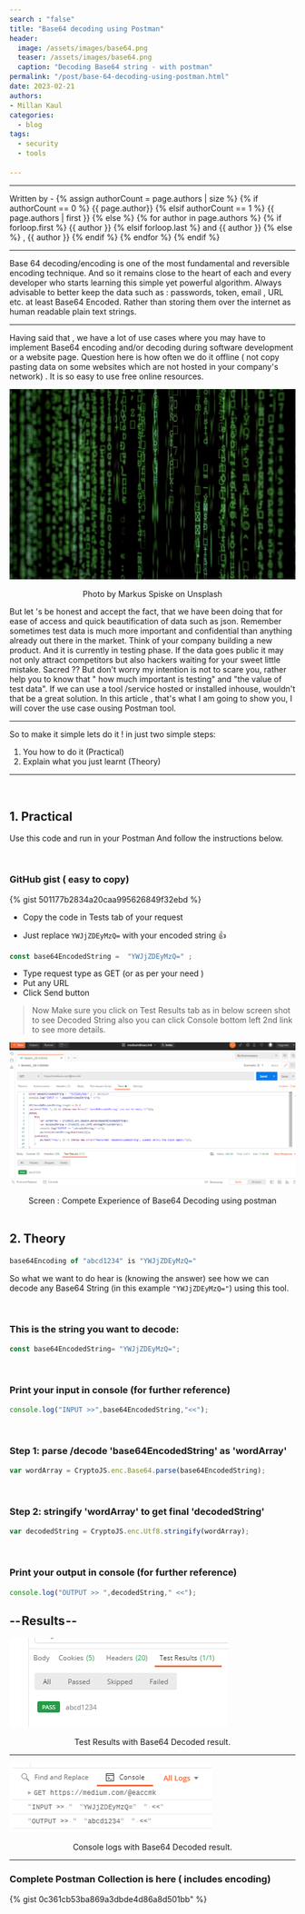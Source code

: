 ```yaml
---
search : "false"
title: "Base64 decoding using Postman"
header:
  image: /assets/images/base64.png
  teaser: /assets/images/base64.png
  caption: "Decoding Base64 string - with postman"
permalink: "/post/base-64-decoding-using-postman.html"
date: 2023-02-21
authors:
- Millan Kaul
categories:
  - blog
tags:
  - security
  - tools
  
---
```


<hr>
<p>
 Written by -
{% assign authorCount = page.authors | size %}
{% if authorCount == 0 %}
   {{ page.author}}
{% elsif authorCount == 1 %}
    {{ page.authors | first }}         
{% else %}
    {% for author in page.authors %}
        {% if forloop.first %}
            {{ author }}
        {% elsif forloop.last %}
            and {{ author }}
        {% else %}
            , {{ author }}
        {% endif %}
    {% endfor %}
{% endif %}
</p>

<hr>


Base 64 decoding/encoding is one of the most fundamental and reversible encoding technique. And so it remains close to the heart of each and every developer who starts learning this simple yet powerful algorithm.
Always advisable to better keep the data such as : passwords, token, email , URL etc. at least Base64 Encoded. Rather than storing them over the internet as human readable plain text strings.

<hr>

Having said that , we have a lot of use cases where you may have to implement Base64 encoding and/or decoding during software development or a website page.
Question here is how often we do it offline ( not copy pasting data on some websites which are not hosted in your company's network) .
It is so easy to use free online resources.

![base64 matrix image](/assets/images/base64_matrix.png)
<figcaption align = "center">Photo by Markus Spiske on Unsplash</figcaption> 


But let 's be honest and accept the fact, that we have been doing that for ease of access and quick beautification of data such as json.
Remember sometimes test data is much more important and confidential than anything already out there in the market.
Think of your company building a new product. And it is currently in testing phase. If the data goes public it may not only attract competitors but also hackers waiting for your sweet little mistake.
Sacred ?? But don't worry my intention is not to scare you, rather help you to know that " how much important is testing" and "the value of test data". If we can use a tool /service hosted or installed inhouse, wouldn't that be a great solution. In this article , that's what I am going to show you, I will cover the use case ousing Postman tool.

<hr>


So to make it simple lets do it ! in just two simple steps:
1. You how to do it (Practical)
2. Explain what you just learnt (Theory)


<hr>

<br>

## 1. Practical
Use this code and run in your Postman
And follow the instructions below.

<br>

### GitHub gist ( easy to copy)

{% gist 501177b2834a20caa995626849f32ebd %}


- Copy the code in Tests tab of your request

* Just replace `YWJjZDEyMzQ=` with your encoded string :+1:

```javascript
const base64EncodedString =  "YWJjZDEyMzQ=" ; 
```

- Type request type as GET (or as per your need )
- Put any URL
- Click Send button


> Now Make sure you click on Test Results tab as in below screen shot to see Decoded String also you can click Console bottom left 2nd link to see more details.

 
![base64 Postman ui decoding screenshot](/assets/images/base64_postman_ui.png)
<figcaption align = "center">Screen : Compete Experience of Base64 Decoding using postman</figcaption> 



<br>

## 2. Theory


```javascript
base64Encoding of "abcd1234" is "YWJjZDEyMzQ="
```

So what we want to do hear is (knowing the answer) see how we can decode any Base64 String (in this example `"YWJjZDEyMzQ="`) using this tool.


<br>

### This is the string you want to decode:


```javascript
const base64EncodedString= "YWJjZDEyMzQ=";
```


<br>

### Print your input in console (for further reference)

```javascript
console.log("INPUT >>",base64EncodedString,"<<");
```



<br>

### Step 1: parse /decode 'base64EncodedString' as 'wordArray'

```javascript
var wordArray = CryptoJS.enc.Base64.parse(base64EncodedString);
```


<br>

### Step 2: stringify 'wordArray' to get final 'decodedString'

```javascript
var decodedString = CryptoJS.enc.Utf8.stringify(wordArray);
```

<br>

### Print your output in console (for further reference)

```javascript
console.log("OUTPUT >> ",decodedString," <<");
```

## -- Results --


![Test Results with Base64 Decoded result.](/assets/images/base64_pm_result_tab.png)
<figcaption align = "center">Test Results with Base64 Decoded result.</figcaption> 


<hr>


![Console logs with Base64 Decoded result.](/assets/images/base64_pm_console_tab.png)
<figcaption align = "center">Console logs with Base64 Decoded result.</figcaption> 


<hr>





### Complete Postman Collection is here ( includes encoding)


{% gist 0c361cb53ba869a3dbde4d86a8d501bb" %}

